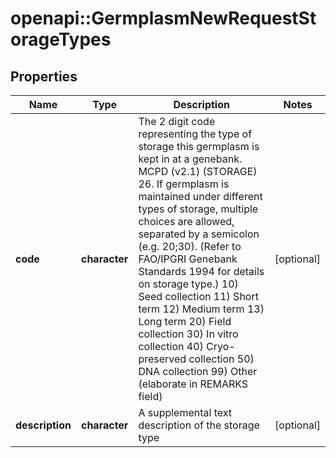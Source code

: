 # openapi::GermplasmNewRequestStorageTypes

## Properties
Name | Type | Description | Notes
------------ | ------------- | ------------- | -------------
**code** | **character** | The 2 digit code representing the type of storage this germplasm is kept in at a genebank.   MCPD (v2.1) (STORAGE) 26. If germplasm is maintained under different types of storage, multiple choices are allowed, separated by a semicolon (e.g. 20;30). (Refer to FAO/IPGRI Genebank Standards 1994 for details on storage type.)   10) Seed collection  11) Short term  12) Medium term  13) Long term  20) Field collection  30) In vitro collection  40) Cryo-preserved collection  50) DNA collection  99) Other (elaborate in REMARKS field) | [optional] 
**description** | **character** | A supplemental text description of the storage type | [optional] 


